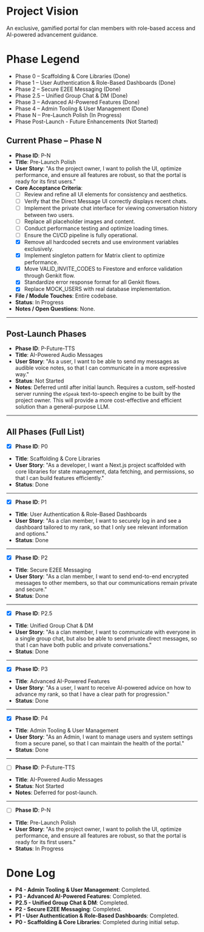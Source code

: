 # Project Vision
An exclusive, gamified portal for clan members with role-based access and AI-powered advancement guidance.

# Phase Legend
- Phase 0 – Scaffolding & Core Libraries (Done)
- Phase 1 – User Authentication & Role-Based Dashboards (Done)
- Phase 2 – Secure E2EE Messaging (Done)
- Phase 2.5 – Unified Group Chat & DM (Done)
- Phase 3 – Advanced AI-Powered Features (Done)
- Phase 4 – Admin Tooling & User Management (Done)
- Phase N – Pre-Launch Polish (In Progress)
- Phase Post-Launch - Future Enhancements (Not Started)

## Current Phase – Phase N
- **Phase ID**: P-N
- **Title**: Pre-Launch Polish
- **User Story**: "As the project owner, I want to polish the UI, optimize performance, and ensure all features are robust, so that the portal is ready for its first users."
- **Core Acceptance Criteria**:
  - [ ] Review and refine all UI elements for consistency and aesthetics.
  - [ ] Verify that the Direct Message UI correctly displays recent chats.
  - [ ] Implement the private chat interface for viewing conversation history between two users.
  - [ ] Replace all placeholder images and content.
  - [ ] Conduct performance testing and optimize loading times.
  - [ ] Ensure the CI/CD pipeline is fully operational.
  - [x] Remove all hardcoded secrets and use environment variables exclusively.
  - [x] Implement singleton pattern for Matrix client to optimize performance.
  - [x] Move VALID_INVITE_CODES to Firestore and enforce validation through Genkit flow.
  - [x] Standardize error response format for all Genkit flows.
  - [x] Replace MOCK_USERS with real database implementation.
- **File / Module Touches**: Entire codebase.
- **Status**: In Progress
- **Notes / Open Questions**: None.

---

## Post-Launch Phases

- **Phase ID**: P-Future-TTS
- **Title**: AI-Powered Audio Messages
- **User Story**: "As a user, I want to be able to send my messages as audible voice notes, so that I can communicate in a more expressive way."
- **Status**: Not Started
- **Notes**: Deferred until after initial launch. Requires a custom, self-hosted server running the `eSpeak` text-to-speech engine to be built by the project owner. This will provide a more cost-effective and efficient solution than a general-purpose LLM.

---

## All Phases (Full List)

- [x] **Phase ID**: P0
- **Title**: Scaffolding & Core Libraries
- **User Story**: "As a developer, I want a Next.js project scaffolded with core libraries for state management, data fetching, and permissions, so that I can build features efficiently."
- **Status**: Done

---

- [x] **Phase ID**: P1
- **Title**: User Authentication & Role-Based Dashboards
- **User Story**: "As a clan member, I want to securely log in and see a dashboard tailored to my rank, so that I only see relevant information and options."
- **Status**: Done

---

- [x] **Phase ID**: P2
- **Title**: Secure E2EE Messaging
- **User Story**: "As a clan member, I want to send end-to-end encrypted messages to other members, so that our communications remain private and secure."
- **Status**: Done

---

- [x] **Phase ID**: P2.5
- **Title**: Unified Group Chat & DM
- **User Story**: "As a clan member, I want to communicate with everyone in a single group chat, but also be able to send private direct messages, so that I can have both public and private conversations."
- **Status**: Done

---

- [x] **Phase ID**: P3
- **Title**: Advanced AI-Powered Features
- **User Story**: "As a user, I want to receive AI-powered advice on how to advance my rank, so that I have a clear path for progression."
- **Status**: Done

---

- [x] **Phase ID**: P4
- **Title**: Admin Tooling & User Management
- **User Story**: "As an Admin, I want to manage users and system settings from a secure panel, so that I can maintain the health of the portal."
- **Status**: Done

---

- [ ] **Phase ID**: P-Future-TTS
- **Title**: AI-Powered Audio Messages
- **Status**: Not Started
- **Notes**: Deferred for post-launch.

---

- [ ] **Phase ID**: P-N
- **Title**: Pre-Launch Polish
- **User Story**: "As the project owner, I want to polish the UI, optimize performance, and ensure all features are robust, so that the portal is ready for its first users."
- **Status**: In Progress

# Done Log
- **P4 - Admin Tooling & User Management**: Completed.
- **P3 - Advanced AI-Powered Features**: Completed.
- **P2.5 - Unified Group Chat & DM**: Completed.
- **P2 - Secure E2EE Messaging**: Completed.
- **P1 - User Authentication & Role-Based Dashboards**: Completed.
- **P0 - Scaffolding & Core Libraries**: Completed during initial setup.
